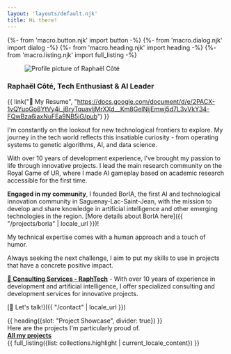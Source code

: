 ```yaml
---
layout: 'layouts/default.njk'
title: Hi there!
---
```


{%- from 'macro.button.njk' import button -%}
{%- from 'macro.dialog.njk' import dialog -%}
{%- from 'macro.heading.njk' import heading -%}
{%- from 'macro.listing.njk' import full_listing -%}


<article class="{{ site.prose }}">
  <div class="mx-auto max-w-xl lg:gap-16 lg:grid lg:max-w-none lg:grid-cols-2">
    <aside class="lg:order-last mb-5">
      <figure class="mx-auto max-w-4xl">
        <img src="{{ '/' | url }}_assets/img/linkedin-profile.jpg" alt="Profile picture of Raphaël Côté" class="h-100 w-full object-center object-cover rounded-2xl">
      </figure>
    </aside>
    <article>


### Raphaël Côté, Tech Enthusiast & AI Leader


{{ link("📄 My Resume", "https://docs.google.com/document/d/e/2PACX-1vQYuoGo8YtVy4i_jBryTquavljMrXXd__Km8GelNjjEmwj5d7L3vVkY34-FQwBza6iaxNuFEa9NB5jG/pub") }}

I'm constantly on the lookout for new technological frontiers to explore. My journey in the tech world reflects this insatiable curiosity - from operating systems to genetic algorithms, AI, and data science.

With over 10 years of development experience, I've brought my passion to life through innovative projects. I lead the main research community on the Royal Game of UR, where I made AI gameplay based on academic research accessible for the first time.

**Engaged in my community**, I founded BorIA, the first AI and technological innovation community in Saguenay-Lac-Saint-Jean, with the mission to develop and share knowledge in artificial intelligence and other emerging technologies in the region. [More details about BorIA here]({{ "/projects/boria" | locale_url }})!

My technical expertise comes with a human approach and a touch of humor.

Always seeking the next challenge, I aim to put my skills to use in projects that have a concrete positive impact.

**[🚀 Consulting Services - RaphTech](https://raphtech.ca/en/)** - With over 10 years of experience in development and artificial intelligence, I offer specialized consulting and development services for innovative projects.

[🤝 Let's talk!]({{ "/contact" | locale_url }})


</article>
</div>

</article>
{{ heading({slot: "Project Showcase", divider: true}) }}


<div class="pt-3 flex items-end justify-between">
  <div class="text-l">Here are the projects I'm particularly proud of.</div>
  <a href="{{ "/projects" | locale_url }}" class="text-(lg sec-600) leading-tight font-semibold inline-block [&:after]:(w-full h-0.5 bg-current block opacity-50 scale-0 motion-safe:(transition) content-['']) [&:hover:after,&:focus:after]:(scale-100)"><strong class="text-l">All my projects <iconify-icon icon="mdi:arrow-right" inline="false" class="iconify text-xl" noobserver></iconify-icon></strong></a>
</div>
{{ full_listing({list: collections.highlight | current_locale_content}) }}